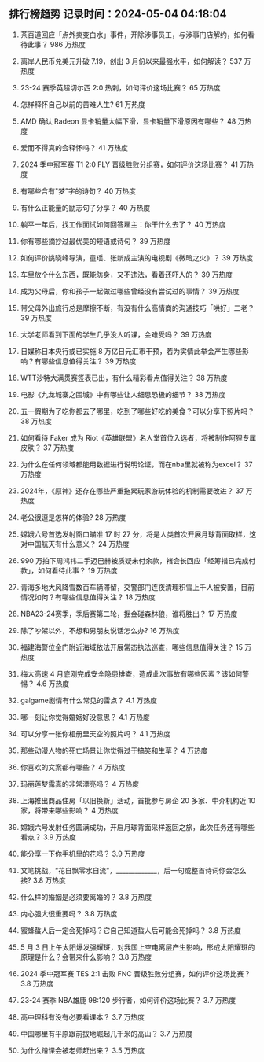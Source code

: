 
## 排行榜趋势 记录时间：2024-05-04 04:18:04
  
  1. 茶百道回应「点外卖变白水」事件，开除涉事员工，与涉事门店解约，如何看待此事？ 986 万热度
    
  2. 离岸人民币兑美元升破 7.19，创出 3 月份以来最强水平，如何解读？ 537 万热度
    
  3. 23-24 赛季英超切尔西 2:0 热刺，如何评价这场比赛？ 65 万热度
    
  4. 怎样释怀自己以前的苦难人生? 61 万热度
    
  5. AMD 确认 Radeon 显卡销量大幅下滑，显卡销量下滑原因有哪些？ 48 万热度
    
  6. 爱而不得真的会释怀吗？ 41 万热度
    
  7. 2024 季中冠军赛 T1 2:0 FLY 晋级胜败分组赛，如何评价这场比赛？ 41 万热度
    
  8. 有哪些含有"梦”字的诗句？ 40 万热度
    
  9. 有什么正能量的励志句子分享？ 40 万热度
    
  10. 躺平一年后，找工作面试如何回答雇主：你干什么去了？ 40 万热度
    
  11. 你有哪些摘抄过最优美的短语或诗句？ 39 万热度
    
  12. 如何评价姚晓峰导演，童瑶、张新成主演的电视剧《微暗之火》？ 39 万热度
    
  13. 车里放个什么东西，既能防身，又不违法，看着还吓人的？ 39 万热度
    
  14. 成为父母后，你和孩子一起做过哪些曾经没有尝试过的事情？ 39 万热度
    
  15. 带父母外出旅行总是摩擦不断，有没有什么高情商的沟通技巧「哄好」二老？ 39 万热度
    
  16. 大学老师看到下面的学生几乎没人听课，会难受吗？ 39 万热度
    
  17. 日媒称日本央行或已实施 8 万亿日元汇市干预，若为实情此举会产生哪些影响？有哪些信息值得关注？ 39 万热度
    
  18. WTT沙特大满贯赛签表已出，有什么精彩看点值得关注？ 38 万热度
    
  19. 电影《九龙城寨之围城》中有哪些让人细思恐极的细节？ 38 万热度
    
  20. 五一假期为了吃你都去了哪里，吃到了哪些好吃的美食？可以分享下照片吗？ 38 万热度
    
  21. 如何看待 Faker 成为 Riot《英雄联盟》名人堂首位入选者，将被制作阿狸专属皮肤？ 37 万热度
    
  22. 为什么在任何领域都能用数据进行说明论证，而在nba里就被称为excel？ 37 万热度
    
  23. 2024年，《原神》还存在哪些严重拖累玩家游玩体验的机制需要改进？ 37 万热度
    
  24. 老公很逗是怎样的体验? 28 万热度
    
  25. 嫦娥六号首选发射窗口瞄准 17 时 27 分，将是人类首次开展月球背面取样，这对中国航天有什么意义？ 24 万热度
    
  26. 990 万拍下周鸿祎二手迈巴赫被质疑未付余款，褚会长回应「经筹措已完成付款」，如何看待此事？ 19 万热度
    
  27. 青海多地大风降雪数百车辆滞留，交警部门连夜清理积雪上千人被安置，目前情况如何？有哪些信息值得关注？ 18 万热度
    
  28. NBA23-24赛季，季后赛第二轮，掘金碰森林狼，谁将胜出？ 17 万热度
    
  29. 除了吵架以外，不想和男朋友说话怎么办? 16 万热度
    
  30. 福建海警位金门附近海域依法开展常态执法巡查，哪些信息值得关注？ 15 万热度
    
  31. 梅大高速 4 月底刚完成安全隐患排查，造成此次事故有哪些因素？该如何警惕？ 4.6 万热度
    
  32. galgame剧情有什么常见的雷点？ 4.1 万热度
    
  33. 哪一刻让你觉得婚姻好没意思？ 4.1 万热度
    
  34. 可以分享一张你相册里天空的照片吗？ 4.1 万热度
    
  35. 那些动漫人物的死亡场景让你觉得过于搞笑和生草？ 4 万热度
    
  36. 你喜欢的文案都有哪些？ 4 万热度
    
  37. 玛丽莲梦露真的非常漂亮吗？ 4 万热度
    
  38. 上海推出商品住房「以旧换新」活动，首批参与房企 20 多家、中介机构近 10 家，将带来哪些影响？ 4 万热度
    
  39. 嫦娥六号发射任务圆满成功，开启月球背面采样返回之旅，此次任务还有哪些看点？ 3.9 万热度
    
  40. 能分享一下你手机里的花吗？ 3.9 万热度
    
  41. 文笔挑战，“花自飘零水自流”，_____________，后一句或整首诗词你会怎么接? 3.8 万热度
    
  42. 什么样的婚姻是必须要离婚的？ 3.8 万热度
    
  43. 内心强大很重要吗？ 3.8 万热度
    
  44. 蜜蜂蜇人后一定会死掉吗？它自己知道蜇人后可能会死掉吗？ 3.8 万热度
    
  45. 5 月 3 日上午太阳爆发强耀斑，对我国上空电离层产生影响，形成太阳耀斑的原理是什么？会带来什么影响？ 3.8 万热度
    
  46. 2024 季中冠军赛 TES 2:1 击败 FNC 晋级胜败分组赛，如何评价这场比赛？ 3.8 万热度
    
  47. 23-24 赛季 NBA雄鹿 98:120 步行者，如何评价这场比赛？ 3.7 万热度
    
  48. 高中理科有没有必要看课本？ 3.7 万热度
    
  49. 中国哪里有平原跟前拔地崛起几千米的高山？ 3.7 万热度
    
  50. 为什么蹭课会被老师赶出来？ 3.5 万热度
    